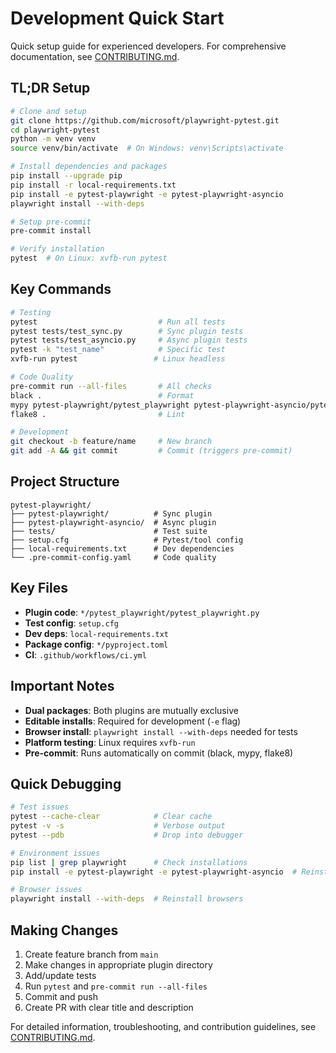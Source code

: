 # Development Quick Start

Quick setup guide for experienced developers. For comprehensive documentation, see [CONTRIBUTING.md](CONTRIBUTING.md).

## TL;DR Setup

```bash
# Clone and setup
git clone https://github.com/microsoft/playwright-pytest.git
cd playwright-pytest
python -m venv venv
source venv/bin/activate  # On Windows: venv\Scripts\activate

# Install dependencies and packages
pip install --upgrade pip
pip install -r local-requirements.txt
pip install -e pytest-playwright -e pytest-playwright-asyncio
playwright install --with-deps

# Setup pre-commit
pre-commit install

# Verify installation
pytest  # On Linux: xvfb-run pytest
```

## Key Commands

```bash
# Testing
pytest                           # Run all tests
pytest tests/test_sync.py        # Sync plugin tests
pytest tests/test_asyncio.py     # Async plugin tests
pytest -k "test_name"            # Specific test
xvfb-run pytest                 # Linux headless

# Code Quality
pre-commit run --all-files       # All checks
black .                          # Format
mypy pytest-playwright/pytest_playwright pytest-playwright-asyncio/pytest_playwright_asyncio  # Type check
flake8 .                         # Lint

# Development
git checkout -b feature/name     # New branch
git add -A && git commit         # Commit (triggers pre-commit)
```

## Project Structure

```
pytest-playwright/
├── pytest-playwright/          # Sync plugin
├── pytest-playwright-asyncio/  # Async plugin
├── tests/                      # Test suite
├── setup.cfg                   # Pytest/tool config
├── local-requirements.txt      # Dev dependencies
└── .pre-commit-config.yaml     # Code quality
```

## Key Files

- **Plugin code**: `*/pytest_playwright/pytest_playwright.py`
- **Test config**: `setup.cfg`
- **Dev deps**: `local-requirements.txt`
- **Package config**: `*/pyproject.toml`
- **CI**: `.github/workflows/ci.yml`

## Important Notes

- **Dual packages**: Both plugins are mutually exclusive
- **Editable installs**: Required for development (`-e` flag)
- **Browser install**: `playwright install --with-deps` needed for tests
- **Platform testing**: Linux requires `xvfb-run`
- **Pre-commit**: Runs automatically on commit (black, mypy, flake8)

## Quick Debugging

```bash
# Test issues
pytest --cache-clear            # Clear cache
pytest -v -s                    # Verbose output
pytest --pdb                    # Drop into debugger

# Environment issues
pip list | grep playwright      # Check installations
pip install -e pytest-playwright -e pytest-playwright-asyncio  # Reinstall

# Browser issues
playwright install --with-deps  # Reinstall browsers
```

## Making Changes

1. Create feature branch from `main`
2. Make changes in appropriate plugin directory
3. Add/update tests
4. Run `pytest` and `pre-commit run --all-files`
5. Commit and push
6. Create PR with clear title and description

For detailed information, troubleshooting, and contribution guidelines, see [CONTRIBUTING.md](CONTRIBUTING.md).

